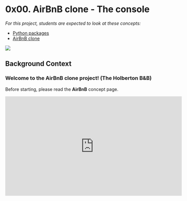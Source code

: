 # 0x00. AirBnB clone - The console

_For this project, students are expected to look at these concepts:_

- <a href="https://docs.python.org/3.4/tutorial/modules.html#packages">Python packages</a>
- <a href="https://intranet.hbtn.io/concepts/74">AirBnB clone</a>

<img src="https://holbertonintranet.s3.amazonaws.com/uploads/medias/2018/6/65f4a1dd9c51265f49d0.png?X-Amz-Algorithm=AWS4-HMAC-SHA256&X-Amz-Credential=AKIARDDGGGOUWMNL5ANN%2F20210210%2Fus-east-1%2Fs3%2Faws4_request&X-Amz-Date=20210210T161238Z&X-Amz-Expires=86400&X-Amz-SignedHeaders=host&X-Amz-Signature=ba172823abc7ba42ccb88952c983b69e67e59078e9c3cbc60bb750e363ac65f3"></a>

## Background Context
### Welcome to the AirBnB clone project! (The Holberton B&B)
Before starting, please read the __AirBnB__ concept page.

<p><iframe width="560" height="315" src="https://www.youtube.com/embed/E12Xc3H2xqo" frameborder="0" allowfullscreen=""></iframe></p>

